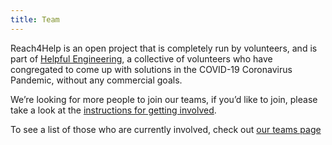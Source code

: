 ```yaml
---
title: Team
---
```


Reach4Help is an open project that is completely run by volunteers, and is part of [Helpful Engineering](https://www.helpfulengineering.org/), a collective of volunteers who have congregated to come up with solutions in the COVID-19 Coronavirus Pandemic, without any commercial goals.

We’re looking for more people to join our teams, if you’d like to join, please take a look at the [instructions for getting involved](https://github.com/reach4help/reach4help/blob/master/docs/GETTING_INVOLVED.md).

To see a list of those who are currently involved, check out [our teams page](https://github.com/reach4help/reach4help/blob/master/docs/TEAMS.md)

